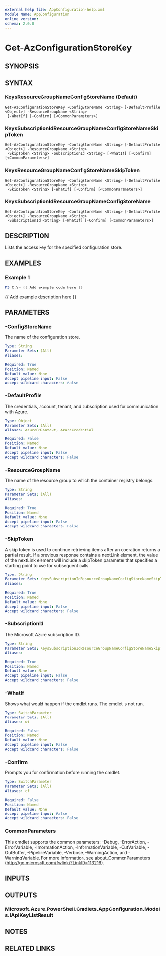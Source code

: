 ```yaml
---
external help file: AppConfiguration-help.xml
Module Name: AppConfiguration
online version:
schema: 2.0.0
---
```


# Get-AzConfigurationStoreKey

## SYNOPSIS

## SYNTAX

### KeysResourceGroupNameConfigStoreName (Default)
```
Get-AzConfigurationStoreKey -ConfigStoreName <String> [-DefaultProfile <Object>] -ResourceGroupName <String>
 [-WhatIf] [-Confirm] [<CommonParameters>]
```

### KeysSubscriptionIdResourceGroupNameConfigStoreNameSkipToken
```
Get-AzConfigurationStoreKey -ConfigStoreName <String> [-DefaultProfile <Object>] -ResourceGroupName <String>
 -SkipToken <String> -SubscriptionId <String> [-WhatIf] [-Confirm] [<CommonParameters>]
```

### KeysResourceGroupNameConfigStoreNameSkipToken
```
Get-AzConfigurationStoreKey -ConfigStoreName <String> [-DefaultProfile <Object>] -ResourceGroupName <String>
 -SkipToken <String> [-WhatIf] [-Confirm] [<CommonParameters>]
```

### KeysSubscriptionIdResourceGroupNameConfigStoreName
```
Get-AzConfigurationStoreKey -ConfigStoreName <String> [-DefaultProfile <Object>] -ResourceGroupName <String>
 -SubscriptionId <String> [-WhatIf] [-Confirm] [<CommonParameters>]
```

## DESCRIPTION
Lists the access key for the specified configuration store.

## EXAMPLES

### Example 1
```powershell
PS C:\> {{ Add example code here }}
```

{{ Add example description here }}

## PARAMETERS

### -ConfigStoreName
The name of the configuration store.

```yaml
Type: String
Parameter Sets: (All)
Aliases:

Required: True
Position: Named
Default value: None
Accept pipeline input: False
Accept wildcard characters: False
```

### -DefaultProfile
The credentials, account, tenant, and subscription used for communication with Azure.

```yaml
Type: Object
Parameter Sets: (All)
Aliases: AzureRMContext, AzureCredential

Required: False
Position: Named
Default value: None
Accept pipeline input: False
Accept wildcard characters: False
```

### -ResourceGroupName
The name of the resource group to which the container registry belongs.

```yaml
Type: String
Parameter Sets: (All)
Aliases:

Required: True
Position: Named
Default value: None
Accept pipeline input: False
Accept wildcard characters: False
```

### -SkipToken
A skip token is used to continue retrieving items after an operation returns a partial result.
If a previous response contains a nextLink element, the value of the nextLink element will include a skipToken parameter that specifies a starting point to use for subsequent calls.

```yaml
Type: String
Parameter Sets: KeysSubscriptionIdResourceGroupNameConfigStoreNameSkipToken, KeysResourceGroupNameConfigStoreNameSkipToken
Aliases:

Required: True
Position: Named
Default value: None
Accept pipeline input: False
Accept wildcard characters: False
```

### -SubscriptionId
The Microsoft Azure subscription ID.

```yaml
Type: String
Parameter Sets: KeysSubscriptionIdResourceGroupNameConfigStoreNameSkipToken, KeysSubscriptionIdResourceGroupNameConfigStoreName
Aliases:

Required: True
Position: Named
Default value: None
Accept pipeline input: False
Accept wildcard characters: False
```

### -WhatIf
Shows what would happen if the cmdlet runs.
The cmdlet is not run.

```yaml
Type: SwitchParameter
Parameter Sets: (All)
Aliases: wi

Required: False
Position: Named
Default value: None
Accept pipeline input: False
Accept wildcard characters: False
```

### -Confirm
Prompts you for confirmation before running the cmdlet.

```yaml
Type: SwitchParameter
Parameter Sets: (All)
Aliases: cf

Required: False
Position: Named
Default value: None
Accept pipeline input: False
Accept wildcard characters: False
```

### CommonParameters
This cmdlet supports the common parameters: -Debug, -ErrorAction, -ErrorVariable, -InformationAction, -InformationVariable, -OutVariable, -OutBuffer, -PipelineVariable, -Verbose, -WarningAction, and -WarningVariable.
For more information, see about_CommonParameters (http://go.microsoft.com/fwlink/?LinkID=113216).

## INPUTS

## OUTPUTS

### Microsoft.Azure.PowerShell.Cmdlets.AppConfiguration.Models.IApiKeyListResult
## NOTES

## RELATED LINKS
